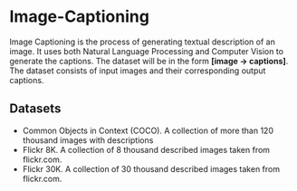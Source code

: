 # Image-Captioning

Image Captioning is the process of generating textual description of an image. It uses both Natural Language Processing and Computer Vision to generate the captions.
The dataset will be in the form **[image → captions]**. The dataset consists of input images and their corresponding output captions.


## Datasets
- Common Objects in Context (COCO). A collection of more than 120 thousand images with descriptions
- Flickr 8K. A collection of 8 thousand described images taken from flickr.com.
- Flickr 30K. A collection of 30 thousand described images taken from flickr.com.

